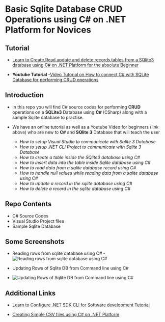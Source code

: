 # Basic Sqlite Database CRUD Operations using C# on .NET Platform for Novices

## Tutorial 

- [Learn to Create,Read,update and delete records,tables from a SQlite3 database using C# on .NET Platform for the absolute Beginner](https://www.xanthium.in/cross-platform-create-connect-update-sqlite3-database-using-csharp-dotnet-platform)

- **Youtube Tutorial**
	-[Video Tutorial on How to connect C# with SQLite Database for performing CRUD operations](https://www.youtube.com/watch?v=HqywH0bZJlA)

## Introduction 

- In this repo you will find C# source codes for performing **CRUD** operations on a **SQLite3** Database using **C#** (CSharp) along with a sample Sqlite database to practise.

- We have an online tutorial as well as a Youtube Video for beginners (link above) who are new to **C#** and **SQlite 3** Database that will teach the user
	- *How to setup Visual Studio to communicate with Sqlite 3 Database*
	- *How to setup .NET CLI Project to communicate with Sqlite 3 Database*
	- *How to create a table inside the SQlite3 database using C#* 
	- *How to insert data into the table inside Sqlite database using C#*
	- *How to read data from a sqlite database record using C#*
	- *How to handle null values while reading data from a sqlite database using C#*
	- *How to update a record in the sqlite database using C#*
	- *How to delete a record in the sqlite database using C#*



## Repo Contents 

- C# Source Codes
- Visual Studio Project files
- Sample Sqlite Database


 ## Some Screenshots

 - Reading rows from sqlite database using C#
 	-![Reading rows from sqlite database using C#](https://www.xanthium.in/sites/default/files/inline-images/read-rows-from-sqlite-database-output.jpg)

 - Updating Rows of Sqlite DB from Command line using C#
 - ![Updating Rows of Sqlite DB from Command line using C#](https://www.xanthium.in/sites/default/files/inline-images/program-update-sqlite-databse-csharp.jpg)


## Additional Links 

- [Learn to Configure .NET SDK CLI for Software development Tutorial](https://www.xanthium.in/dotnet-platform-software-development-using-command-line-compiler-tools-net-sdk)

- [Creating Simple CSV files using C# on .NET Platform](https://www.xanthium.in/how-to-create-read-write-data-to-csv-file-using-csharp-dotnet-platform)


